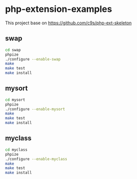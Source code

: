 # php-extension-examples
This project base on https://github.com/c9s/php-ext-skeleton
## swap
```sh
cd swap
phpize
./configure --enable-swap
make 
make test
make install
```
## mysort
```sh
cd mysort
phpize
./configure --enable-mysort
make 
make test
make install
```
## myclass
```sh
cd myclass
phpize
./configure --enable-myclass
make 
make test
make install
```
